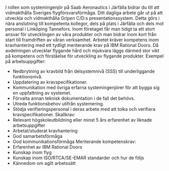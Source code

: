 
I rollen som systemingenjör på Saab Aeronautics i Järfälla bidrar du till att vidmakthålla Sveriges flygförsvarsförmåga. Ditt dagliga arbete går ut på att utveckla och vidmakthålla Gripen C/D:s presentationssystem. Detta görs i nära anslutning till kompetenta kollegor, dels på plats i Järfälla och dels mot personal i Linköping Tannefors. Inom företaget får man tidigt ta ett stort ansvar för utvecklingen av våra produkter och man bidrar inom kort från start till framdriften av våran verksamhet. Arbetet kräver kompetens inom kravhantering med ett tydligt meriterande krav på IBM Rational Doors. Då avdelningen utvecklar flygande hård och mjukvara läggs därmed stor vikt på kompetens och förståelse för utveckling av flygande produkter.
Exempel på arbetsuppgifter:
-    Nedbrytning av kravbild från delsystemnivå (SSS) till underliggande funktionsnivå.
-    Uppdatering av kravspecifikationer.
-    Kommunikation med övriga erfarna systemingenjörer för att bygga sig en uppfattning av systemet.
-    Förvalta annan teknisk dokumentation i de fall det behövs.
-    Utreda funktionsbehov utifrån systemering.
-    Stödja verifieringspersonal i deras arbete med att tolka och verifiera kravspecifikationer.
Skallkrav:
-    Relevant högskoleutbildning eller minst 5 års erfarenhet av liknade arbetsuppgifter
-    Arbetat/studerat kravhantering
-    God samarbetsförmåga
-    God kommunikationsförmåga
Meriterande kompetenskrav:
-    Erfarenhet av IBM Rational Doors
-    Kunskap inom flyg
-    Kunskap inom ISO/RTCA/SE-EMAR standarder och hur de följs
-    Kännedom om agilt arbetssätt
